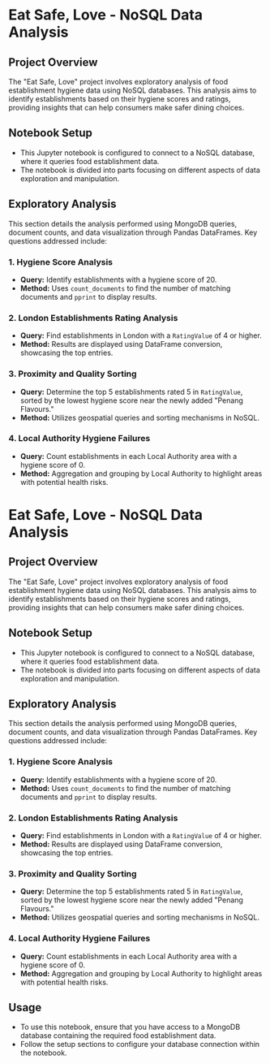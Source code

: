 # Eat Safe, Love - NoSQL Data Analysis

## Project Overview
The "Eat Safe, Love" project involves exploratory analysis of food establishment hygiene data using NoSQL databases. This analysis aims to identify establishments based on their hygiene scores and ratings, providing insights that can help consumers make safer dining choices.

## Notebook Setup
- This Jupyter notebook is configured to connect to a NoSQL database, where it queries food establishment data.
- The notebook is divided into parts focusing on different aspects of data exploration and manipulation.

## Exploratory Analysis
This section details the analysis performed using MongoDB queries, document counts, and data visualization through Pandas DataFrames. Key questions addressed include:

### 1. Hygiene Score Analysis
- **Query:** Identify establishments with a hygiene score of 20.
- **Method:** Uses `count_documents` to find the number of matching documents and `pprint` to display results.

### 2. London Establishments Rating Analysis
- **Query:** Find establishments in London with a `RatingValue` of 4 or higher.
- **Method:** Results are displayed using DataFrame conversion, showcasing the top entries.

### 3. Proximity and Quality Sorting
- **Query:** Determine the top 5 establishments rated 5 in `RatingValue`, sorted by the lowest hygiene score near the newly added "Penang Flavours."
- **Method:** Utilizes geospatial queries and sorting mechanisms in NoSQL.

### 4. Local Authority Hygiene Failures
- **Query:** Count establishments in each Local Authority area with a hygiene score of 0.
- **Method:** Aggregation and grouping by Local Authority to highlight areas with potential health risks.

# Eat Safe, Love - NoSQL Data Analysis

## Project Overview
The "Eat Safe, Love" project involves exploratory analysis of food establishment hygiene data using NoSQL databases. This analysis aims to identify establishments based on their hygiene scores and ratings, providing insights that can help consumers make safer dining choices.

## Notebook Setup
- This Jupyter notebook is configured to connect to a NoSQL database, where it queries food establishment data.
- The notebook is divided into parts focusing on different aspects of data exploration and manipulation.

## Exploratory Analysis
This section details the analysis performed using MongoDB queries, document counts, and data visualization through Pandas DataFrames. Key questions addressed include:

### 1. Hygiene Score Analysis
- **Query:** Identify establishments with a hygiene score of 20.
- **Method:** Uses `count_documents` to find the number of matching documents and `pprint` to display results.

### 2. London Establishments Rating Analysis
- **Query:** Find establishments in London with a `RatingValue` of 4 or higher.
- **Method:** Results are displayed using DataFrame conversion, showcasing the top entries.

### 3. Proximity and Quality Sorting
- **Query:** Determine the top 5 establishments rated 5 in `RatingValue`, sorted by the lowest hygiene score near the newly added "Penang Flavours."
- **Method:** Utilizes geospatial queries and sorting mechanisms in NoSQL.

### 4. Local Authority Hygiene Failures
- **Query:** Count establishments in each Local Authority area with a hygiene score of 0.
- **Method:** Aggregation and grouping by Local Authority to highlight areas with potential health risks.

## Usage
- To use this notebook, ensure that you have access to a MongoDB database containing the required food establishment data.
- Follow the setup sections to configure your database connection within the notebook.



